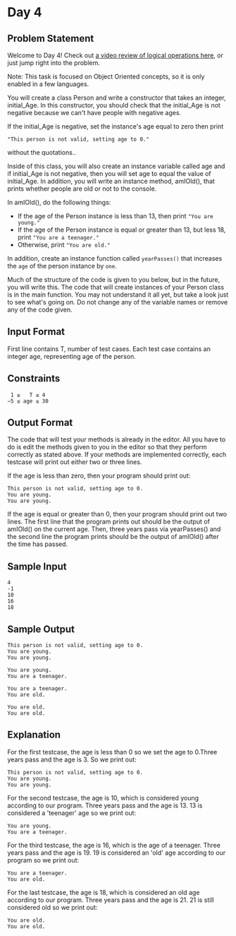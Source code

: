 # Day 4

## Problem Statement

Welcome to Day 4! Check out [a video review of logical operations here](https://youtu.be/Zj5eD0a6sm4), or just jump right into the problem.

Note: This task is focused on Object Oriented concepts, so it is only enabled in a few languages.

You will create a class Person and write a constructor that takes an integer, initial_Age. In this constructor, you should check that the initial_Age is not negative because we can't have people with negative ages.

If the initial_Age is negative, set the instance's age equal to zero then print

```
"This person is not valid, setting age to 0."
```
without the quotations..

Inside of this class, you will also create an instance variable called age and if initial_Age is not negative, then you will set age to equal the value of initial_Age. In addition, you will write an instance method, amIOld(), that prints whether people are old or not to the console.

In amIOld(), do the following things:

- If the age of the Person instance is less than 13, then print `"You are young."`
- If the age of the Person instance is equal or greater than 13, but less 18, print `"You are a teenager."`
- Otherwise, print `"You are old."`

In addition, create an instance function called `yearPasses()` that increases the `age` of the person instance by `one`.

Much of the structure of the code is given to you below, but in the future, you will write this. The code that will create instances of your Person class is in the main function. You may not understand it all yet, but take a look just to see what's going on. Do not change any of the variable names or remove any of the code given.

## Input Format

First line contains T, number of test cases. Each test case contains an integer age, representing age of the person.

## Constraints
```
 1 ≤   T ≤ 4
−5 ≤ age ≤ 30
```
## Output Format

The code that will test your methods is already in the editor. All you have to do is edit the methods given to you in the editor so that they perform correctly as stated above. If your methods are implemented correctly, each testcase will print out either two or three lines.

If the age is less than zero, then your program should print out:
```
This person is not valid, setting age to 0.
You are young.
You are young.
```
If the age is equal or greater than 0, then your program should print out two lines. The first line that the program prints out should be the output of amIOld() on the current age. Then, three years pass via yearPasses() and the second line the program prints should be the output of amIOld() after the time has passed.

## Sample Input
```
4
-1
10
16
18
```
## Sample Output
```
This person is not valid, setting age to 0.
You are young.
You are young.

You are young.
You are a teenager.

You are a teenager.
You are old.

You are old.
You are old.
```
## Explanation

For the first testcase, the age is less than 0 so we set the age to 0.Three years pass and the age is 3. So we print out:
```
This person is not valid, setting age to 0.
You are young.
You are young.
```
For the second testcase, the age is 10, which is considered young according to our program. Three years pass and the age is 13. 13 is considered a 'teenager' age so we print out:
```
You are young.
You are a teenager.
```
For the third testcase, the age is 16, which is the age of a teenager. Three years pass and the age is 19. 19 is considered an 'old' age according to our program so we print out:
```
You are a teenager.
You are old.
```
For the last testcase, the age is 18, which is considered an old age according to our program. Three years pass and the age is 21. 21 is still considered old so we print out:
```
You are old.
You are old.
```
